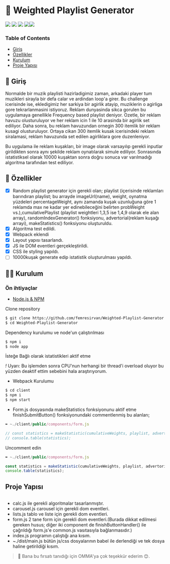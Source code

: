 # 🔢 Weighted Playlist Generator

![](https://img.shields.io/github/license/femresirvan/Weighted-Playlist-Generator)
![](https://img.shields.io/badge/HTML-%3C%2F%3E-yellow?style=plastic&&logo=html5&logoColor=white&style=flat&color=white) 
![](https://img.shields.io/badge/CSS-%3C%2F%3E-yellow?style=plastic&&logo=css3&logoColor=white&style=flat&color=white) 
![](https://img.shields.io/badge/Javascript-%3C%2F%3E-yellow?style=plastic&&logo=javascript&logoColor=yellow&style=flat&color=yellow)![](https://img.shields.io/badge/webpack-%7C-9cf?logo=webpack)

### Table of Contents

 * [Giriş](Giriş)
 * [Özellikler](Özellikler)
 * [Kurulum](Kurulum)
 * [Proje Yapısı](ProjeYapısı)
## 🎀 Giriş

Normalde bir muzik playlisti hazirladigimiz zaman, arkadaki player tum muzikleri sirayla bir defa calar ve ardindan loop'a girer. Bu challenge icerisinde ise, ekledigimiz her sarkiya bir agirlik atayip, muziklerin o agirliga gore tekrarlanmasini istiyoruz. Reklam dunyasinda sikca gorulen bu uygulamaya genellikle Frequency based playlist deniyor. Ozetle, bir reklam havuzu olusturuluyor ve her reklam icin 1 ile 10 arasinda bir agirlik set ediliyor. Daha sonra, bu reklam havuzundan ornegin 300 itemlik bir reklam kusagi olusturuluyor. Ortaya cikan 300 itemlik kusak icerisindeki reklam siralamasi, reklam havuzunda set edilen agirliklara gore duzenleniyor.

Bu uygulama ile reklam kuşakları, bir image olarak varsayılıp gerekli inputlar girildikten sonra aynı şekilde reklam oynatılarak simule ediliyor. Sonrasında istatistiksel olarak 10000 kuşaktan sonra doğru sonuca var varılmadığı algoritma tarafından test ediliyor.

## 👀 Özellikler

- [x] Random playlist generator için gerekli olan; playlist (içerisinde reklamları barındıran playlist; bu arrayde imageUrl(name), weight, oynatma yüzdeleri percentageWeight, aynı zamanda kuşak uzunluğuna göre 1 reklamda max ne kadar yer edinebileceğini belirten probWeight vs.),cumulativePlaylist (playlist weightleri 1,3,5 ise 1,4,9 olarak ele alan array), randomIndexGenerator() fonksiyonu, advertorial(reklam kuşağı arrayi), makeStatistics() fonksiyonu oluşturuldu.
- [x] Algoritma test edildi.
- [x] Webpack eklendi
- [x] Layout yapısı tasarlandı.
- [x] JS ile DOM eventleri gerçekleştirildi.
- [x] CSS ile styling yapıldı.
- [ ] 10000kuşak generate edip istatistik oluşturulması yapıldı.
## 👨‍💻 Kurulum
### Ön ihtiyaçlar

- [Node.js & NPM](https://nodejs.org/en/download/)

Clone repository
```bash
$ git clone https://github.com/femresirvan/Weighted-Playlist-Generator.git
$ cd Weighted-Playlist-Generator
```

Dependency kurulumu ve node'un çalıştırılması
```bash
$ npm i
$ node app
```

İsteğe Bağlı olarak istatistikleri aktif etme

*!* Uyarı: Bu işlemden sonra CPU'nun herhangi bir thread'i overload oluyor bu yüzden deaktif ettim sebebini hala araştırıyorum.

- Webpack Kurulumu

```bash
$ cd client
$ npm i
$ npm start
```

- Form.js dosyasında makeStatistics fonksiyonunu aktif etme 
finishSubmitButton() fonksiyonundaki commentlenmiş bu alanları;
```js
➥ ~./client/public/components/form.js

// const statistics = makeStatistic(cumulativeWeights, playlist, advertorialLength);
// console.table(statistics);
```
   Uncomment edin
```js
➥ ~./client/public/components/form.js

const statistics = makeStatistic(cumulativeWeights, playlist, advertorialLength);
console.table(statistics);
```

## Proje Yapısı

![]()

- calc.js ile gerekli algoritmalar tasarlanmıştır.
- carousel.js carousel için gerekli dom eventleri.
- lists.js tablo ve liste için gerekli dom eventleri.
- form.js 2 tane form için gerekli dom eventleri.(Burada dikkat edilmesi gereken husus; diğer iki component de finishButtonHandler() ile çağrıldığı form.js'e common.js vasıtasıyla bağlanmasıdır.)
- index.js programın çalıştığı ana kısım.
- ~./dist/main.js bütün js/css dosyalarının babel ile derlendiği ve tek dosya haline getirildiği kısım. 

> 🤝 Bana bu fırsatı tanıdığı için OMMA'ya çok teşekkür ederim 😊.
